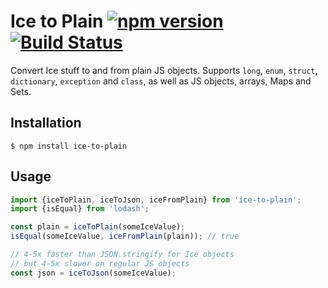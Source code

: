 # Ice to Plain [![npm version][npm-image]][npm-url] [![Build Status][travis-image]][travis-url]

Convert Ice stuff to and from plain JS objects.
Supports `long`, `enum`, `struct`, `dictionary`, `exception` and `class`,
as well as JS objects, arrays, Maps and Sets.

## Installation

    $ npm install ice-to-plain

## Usage

```ts
import {iceToPlain, iceToJson, iceFromPlain} from 'ice-to-plain';
import {isEqual} from 'lodash';

const plain = iceToPlain(someIceValue);
isEqual(someIceValue, iceFromPlain(plain)); // true

// 4-5x faster than JSON.stringify for Ice objects
// but 4-5x slower on regular JS objects
const json = iceToJson(someIceValue);
```

[npm-image]: https://badge.fury.io/js/ice-to-plain.svg
[npm-url]: https://badge.fury.io/js/ice-to-plain
[travis-image]: https://travis-ci.org/aikoven/ice-to-plain.svg?branch=master
[travis-url]: https://travis-ci.org/aikoven/ice-to-plain
